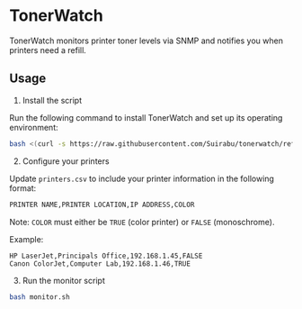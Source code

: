 # TonerWatch

TonerWatch monitors printer toner levels via SNMP and notifies you when printers need a refill.

## Usage

1. Install the script

Run the following command to install TonerWatch and set up its operating environment:

```sh
bash <(curl -s https://raw.githubusercontent.com/Suirabu/tonerwatch/refs/heads/main/setup.sh)
```

2. Configure your printers

Update `printers.csv` to include your printer information in the following format:

```txt
PRINTER NAME,PRINTER LOCATION,IP ADDRESS,COLOR
```

Note: `COLOR` must either be `TRUE` (color printer) or `FALSE` (monoschrome).

Example:

```csv
HP LaserJet,Principals Office,192.168.1.45,FALSE
Canon ColorJet,Computer Lab,192.168.1.46,TRUE
```

3. Run the monitor script

```sh
bash monitor.sh
```